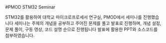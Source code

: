 #PMOD STM32 Seminar

STM32를 활용하여 대학교 마이크로프로세서 연구실, PMOD에서 세미나를 진행했습니다 세미나는 주제의 개념을 공부하고 주어진 문제를 풀고 발표로 진행하며, 개념 설정, 문제 풀이, 구동 영상, 코드 설명 순으로 진행됩니다 발표에 활용한 PPT와 소스코드를 첨부하였습니다.
